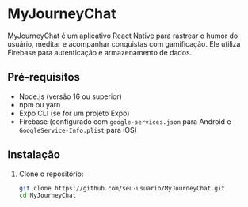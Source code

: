 # MyJourneyChat

MyJourneyChat é um aplicativo React Native para rastrear o humor do usuário, meditar e acompanhar conquistas com gamificação. Ele utiliza Firebase para autenticação e armazenamento de dados.

## Pré-requisitos

- Node.js (versão 16 ou superior)
- npm ou yarn
- Expo CLI (se for um projeto Expo)
- Firebase (configurado com `google-services.json` para Android e `GoogleService-Info.plist` para iOS)

## Instalação

1. Clone o repositório:
   ```bash
   git clone https://github.com/seu-usuario/MyJourneyChat.git
   cd MyJourneyChat